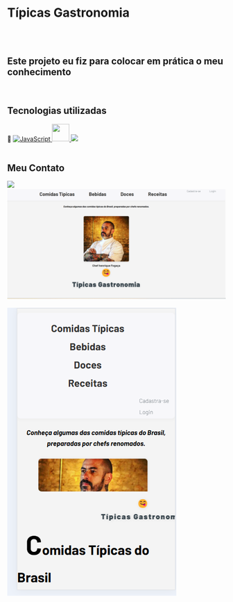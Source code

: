 <h1>Típicas Gastronomia</h1>
<br>
<br>
<p><h2>Este projeto eu fiz para colocar em prática o meu conhecimento</h2></p>
<br>
<h2>Tecnologias utilizadas</h2>🚀
<a href="https://developer.mozilla.org/en-US/docs/Web/JavaScript" target="_blank" rel="noreferrer"> 
    <img src="icons/javascript.svg" alt="JavaScript" width="40" height="40"> 
    <a href="https://www.w3schools.com/css/" target="_blank" rel="noreferrer"> 
    <img src="	https://img.shields.io/badge/CSS-239120?&style=for-the-badge&logo=css3&logoColor=white" width="40" height="40" </a> 
      <a href="https://www.w3.org/html/" target="_blank" rel="noreferrer"> 
    <img src="	https://img.shields.io/badge/HTML-239120?style=for-the-badge&logo=html5&logoColor=white"></a>
    <br>
    <br>
    <h2>Meu Contato</h2>
          <img src ="https://img.shields.io/badge/LinkedIn-0077B5?style=for-the-badge&logo=linkedin&logoColor=white">

<img src ="https://github.com/jardelMessias39/comida-tipica-brasil/blob/main/tipicas/imagem%20disktop.png?raw=true"/>
<br>
<br>
<img src ="https://github.com/jardelMessias39/comida-tipica-brasil/blob/main/tipicas/imagem%20mobile.png?raw=true"/>
